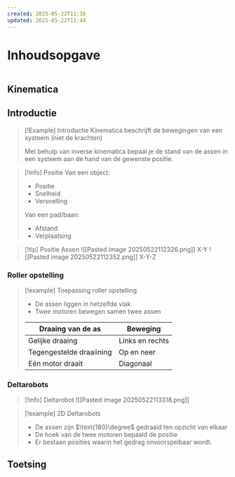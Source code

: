 ```yaml
---
created: 2025-05-22T11:16
updated: 2025-05-22T11:44
---
```

# Inhoudsopgave

```toc
```

## Kinematica
## Introductie
> [!Example] Introductie
> Kinematica beschrijft de bewegingen van een systeem (niet de krachten)
> 
> Met behulp van inverse kinematica bepaal je de stand van de assen in een systeem aan de hand van de gewenste positie.

> [!info] Positie
> Van een object:
> - Positie
> - Snelheid
> - Versnelling
> 
> Van een pad/baan:
> - Afstand
> - Verplaatsing

> [!tip] Positie Assen
> ![[Pasted image 20250522112326.png]]
> X-Y
> ![[Pasted image 20250522112352.png]]
> X-Y-Z


### Roller opstelling

> [!example] Toepassing roller opstelling
> - De assen liggen in hetzelfde vlak
> - Twee motoren bewegen samen twee assen
> 
> | **Draaing van de as**    | **Beweging**    |
> | ------------------------ | --------------- |
> | Gelijke draaing          | Links en rechts |
> | Tegengestelde draaiining | Op en neer      |
> | Eén motor draait         | Diagonaal       |

### Deltarobots


> [!info] Deltarobot
> ![[Pasted image 20250522113318.png]]

> [!example] 2D Deltarobots
> - De assen zijn $\text{180}\degree$ gedraaid ten opzicht van elkaar
> - De hoek van de twee motoren bepaald de positie
> - Er bestaan posities waarin het gedrag onvoorspelbaar wordt.


## Toetsing

